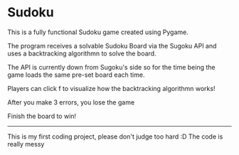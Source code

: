 # Sudoku

This is a fully functional Sudoku game created using Pygame.

The program receives a solvable Sudoku Board via the Sugoku API and uses a backtracking algorithmn to solve the board.

The API is currently down from Sugoku's side so for the time being the game loads the same pre-set board each time.

Players can click f to visualize how the backtracking algorithmn works!

After you make 3 errors, you lose the game

Finish the board to win!

****************************************************************************************************************************************************************
This is my first coding project, please don't judge too hard :D The code is really messy

